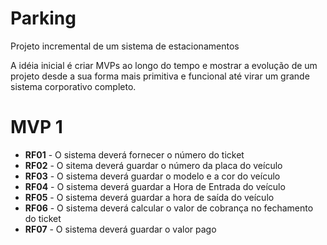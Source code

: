 # Parking
Projeto incremental de um sistema de estacionamentos

A idéia inicial é criar MVPs ao longo do tempo e mostrar a evolução de um projeto desde a sua forma mais primitiva e funcional até virar um grande sistema corporativo completo.

# MVP 1

- **RF01** - O sistema deverá fornecer o número do ticket
- **RF02** - O sitema deverá guardar o número da placa do veículo
- **RF03** - O sistema deverá guardar o modelo e a cor do veículo
- **RF04** - O sistema deverá guardar a Hora de Entrada do veículo
- **RF05** - O sistema deverá guardar a hora de saída do veículo
- **RF06** - O sistema deverá calcular o valor de cobrança no fechamento do ticket
- **RF07** - O sistema deverá guardar o valor pago